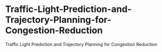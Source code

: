 # Traffic-Light-Prediction-and-Trajectory-Planning-for-Congestion-Reduction
Traffic Light Prediction and Trajectory Planning for Congestion Reduction
